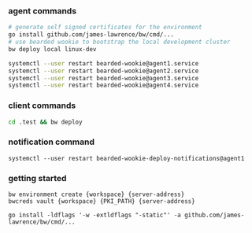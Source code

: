 ### agent commands
```bash
# generate self signed certificates for the environment
go install github.com/james-lawrence/bw/cmd/...
# use bearded wookie to bootstrap the local development cluster
bw deploy local linux-dev

systemctl --user restart bearded-wookie@agent1.service
systemctl --user restart bearded-wookie@agent2.service
systemctl --user restart bearded-wookie@agent3.service
systemctl --user restart bearded-wookie@agent4.service
```

### client commands
```bash
cd .test && bw deploy
```

### notification command
```
systemctl --user restart bearded-wookie-deploy-notifications@agent1
```

### getting started
```
bw environment create {workspace} {server-address}
bwcreds vault {workspace} {PKI_PATH} {server-address}
```

```
go install -ldflags '-w -extldflags "-static"' -a github.com/james-lawrence/bw/cmd/...
```
